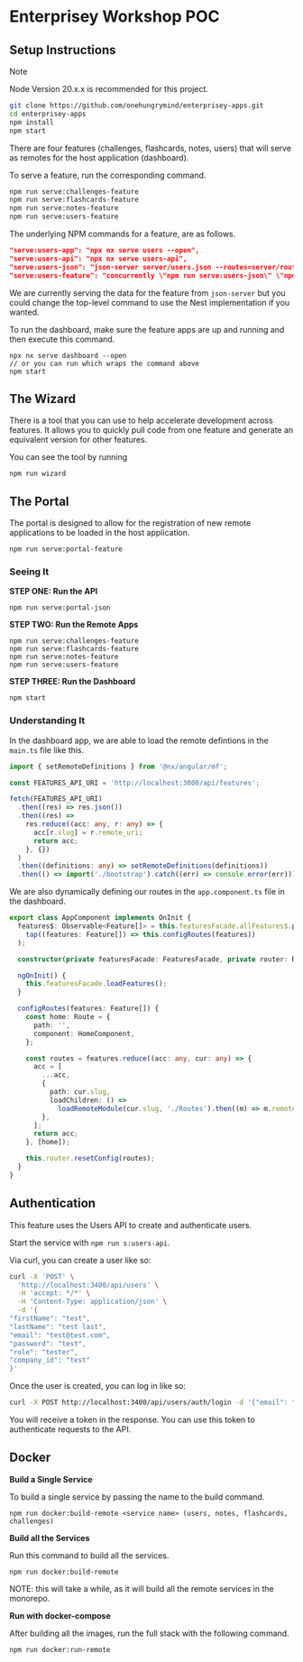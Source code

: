 # Enterprisey Workshop POC

## Setup Instructions

> [!NOTE]
> Node Version 20.x.x is recommended for this project.

```bash
git clone https://github.com/onehungrymind/enterprisey-apps.git
cd enterprisey-apps
npm install
npm start
```

There are four features (challenges, flashcards, notes, users) that will serve as remotes for the host application (dashboard).

To serve a feature, run the corresponding command.

```bash
npm run serve:challenges-feature
npm run serve:flashcards-feature
npm run serve:notes-feature
npm run serve:users-feature
```

The underlying NPM commands for a feature, are as follows.

```json
"serve:users-app": "npx nx serve users --open",
"serve:users-api": "npx nx serve users-api",
"serve:users-json": "json-server server/users.json --routes=server/routes.json --port=3400",
"serve:users-feature": "concurrently \"npm run serve:users-json\" \"npm run serve:users-app\""
```

We are currently serving the data for the feature from `json-server` but you could change the top-level command to use the Nest implementation if you wanted.

To run the dashboard, make sure the feature apps are up and running and then execute this command.

```
npx nx serve dashboard --open 
// or you can run which wraps the command above
npm start
```

## The Wizard

There is a tool that you can use to help accelerate development across features. It allows you to quickly pull code from one feature and generate an equivalent version for other features.

You can see the tool by running

```
npm run wizard
```

## The Portal

The portal is designed to allow for the registration of new remote applications to be loaded in the host application. 

```
npm run serve:portal-feature 
```

### Seeing It

**STEP ONE: Run the API**

```
npm run serve:portal-json 
```

**STEP TWO: Run the Remote Apps**

```
npm run serve:challenges-feature
npm run serve:flashcards-feature
npm run serve:notes-feature
npm run serve:users-feature
```

**STEP THREE: Run the Dashboard**

```
npm start
```

### Understanding It

In the dashboard app, we are able to load the remote defintions in the `main.ts` file like this.

```typescript
import { setRemoteDefinitions } from '@nx/angular/mf';

const FEATURES_API_URI = 'http://localhost:3000/api/features';

fetch(FEATURES_API_URI)
  .then((res) => res.json())
  .then((res) =>
    res.reduce((acc: any, r: any) => {
      acc[r.slug] = r.remote_uri;
      return acc;
    }, {})
  )
  .then((definitions: any) => setRemoteDefinitions(definitions))
  .then(() => import('./bootstrap').catch((err) => console.error(err)));
```

We are also dynamically defining our routes in the `app.component.ts` file in the dashboard. 

```typescript
export class AppComponent implements OnInit {
  features$: Observable<Feature[]> = this.featuresFacade.allFeatures$.pipe(
    tap((features: Feature[]) => this.configRoutes(features))
  );

  constructor(private featuresFacade: FeaturesFacade, private router: Router) {}

  ngOnInit() {
    this.featuresFacade.loadFeatures();
  }

  configRoutes(features: Feature[]) {
    const home: Route = {
      path: '',
      component: HomeComponent,
    };

    const routes = features.reduce((acc: any, cur: any) => {
      acc = [
        ...acc,
        {
          path: cur.slug,
          loadChildren: () =>
            loadRemoteModule(cur.slug, './Routes').then((m) => m.remoteRoutes),
        },
      ];
      return acc;
    }, [home]);

    this.router.resetConfig(routes);
  }
}
```

## Authentication

This feature uses the Users API to create and authenticate users. 

Start the service with `npm run s:users-api`.

Via curl, you can create a user like so:

```bash
curl -X 'POST' \
  'http://localhost:3400/api/users' \
  -H 'accept: */*' \
  -H 'Content-Type: application/json' \
  -d '{
"firstName": "test",
"lastName": "test last",
"email": "test@test.com",
"password": "test",
"role": "tester",
"company_id": "test"
}'
```

Once the user is created, you can log in like so:

```bash
curl -X POST http://localhost:3400/api/users/auth/login -d '{"email": "test@test.com", "password": "test"}' -H "Content-Type: application/json"
```

You will receive a token in the response. You can use this token to authenticate requests to the API.

## Docker 

**Build a Single Service**

To build a single service by passing the name to the build command.

```
npm run docker:build-remote <service name> (users, notes, flashcards, challenges)
```

**Build all the Services**

Run this command to build all the services. 

```
npm run docker:build-remote
```

NOTE: this will take a while, as it will build all the remote services in the monorepo.

**Run with docker-compose**

After building all the images, run the full stack with the following command.

```
npm run docker:run-remote
```


